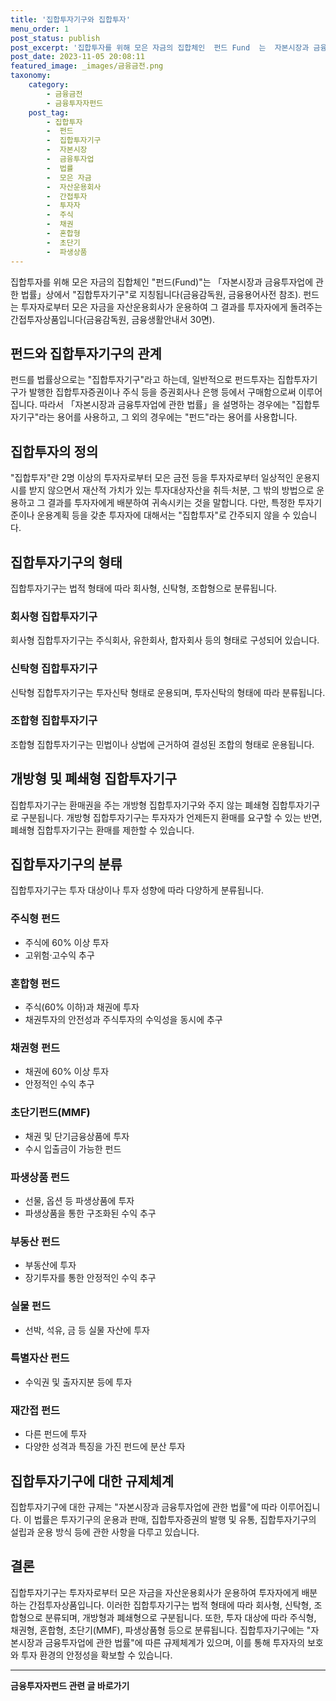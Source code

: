 ```yaml
---
title: '집합투자기구와 집합투자'
menu_order: 1
post_status: publish
post_excerpt: '집합투자를 위해 모은 자금의 집합체인  펀드 Fund  는  자본시장과 금융투자업에 관한 법률 상에서  집합투자기구 로 지칭됩니다 금융감독원, 금융용어사전 참조 . 펀드는 투자자로부터 모은 자금을 자산운용회사가 운용하여 그 결과를 투자자에게 돌려주는 간접투자상품입니다 금융감독원, 금융생활안내서 30면 .'
post_date: 2023-11-05 20:08:11
featured_image: _images/금융금전.png
taxonomy:
    category:
        - 금융금전
        - 금융투자자펀드
    post_tag:
        - 집합투자
        -  펀드
        -  집합투자기구
        -  자본시장
        -  금융투자업
        -  법률
        -  모은 자금
        -  자산운용회사
        -  간접투자
        -  투자자
        -  주식
        -  채권
        -  혼합형
        -  초단기
        -  파생상품
---
```



집합투자를 위해 모은 자금의 집합체인 "펀드(Fund)"는 「자본시장과 금융투자업에 관한 법률」상에서 "집합투자기구"로 지칭됩니다(금융감독원, 금융용어사전 참조). 펀드는 투자자로부터 모은 자금을 자산운용회사가 운용하여 그 결과를 투자자에게 돌려주는 간접투자상품입니다(금융감독원, 금융생활안내서 30면).

## 펀드와 집합투자기구의 관계

펀드를 법률상으로는 "집합투자기구"라고 하는데, 일반적으로 펀드투자는 집합투자기구가 발행한 집합투자증권이나 주식 등을 증권회사나 은행 등에서 구매함으로써 이루어집니다. 따라서 「자본시장과 금융투자업에 관한 법률」을 설명하는 경우에는 "집합투자기구"라는 용어를 사용하고, 그 외의 경우에는 "펀드"라는 용어를 사용합니다.

## 집합투자의 정의

"집합투자"란 2명 이상의 투자자로부터 모은 금전 등을 투자자로부터 일상적인 운용지시를 받지 않으면서 재산적 가치가 있는 투자대상자산을 취득·처분, 그 밖의 방법으로 운용하고 그 결과를 투자자에게 배분하여 귀속시키는 것을 말합니다. 다만, 특정한 투자기준이나 운용계획 등을 갖춘 투자자에 대해서는 "집합투자"로 간주되지 않을 수 있습니다.

## 집합투자기구의 형태

집합투자기구는 법적 형태에 따라 회사형, 신탁형, 조합형으로 분류됩니다.

### 회사형 집합투자기구
회사형 집합투자기구는 주식회사, 유한회사, 합자회사 등의 형태로 구성되어 있습니다.

### 신탁형 집합투자기구
신탁형 집합투자기구는 투자신탁 형태로 운용되며, 투자신탁의 형태에 따라 분류됩니다.

### 조합형 집합투자기구
조합형 집합투자기구는 민법이나 상법에 근거하여 결성된 조합의 형태로 운용됩니다.

## 개방형 및 폐쇄형 집합투자기구

집합투자기구는 환매권을 주는 개방형 집합투자기구와 주지 않는 폐쇄형 집합투자기구로 구분됩니다. 개방형 집합투자기구는 투자자가 언제든지 환매를 요구할 수 있는 반면, 폐쇄형 집합투자기구는 환매를 제한할 수 있습니다.

## 집합투자기구의 분류

집합투자기구는 투자 대상이나 투자 성향에 따라 다양하게 분류됩니다.

### 주식형 펀드
- 주식에 60% 이상 투자
- 고위험·고수익 추구

### 혼합형 펀드
- 주식(60% 이하)과 채권에 투자
- 채권투자의 안전성과 주식투자의 수익성을 동시에 추구

### 채권형 펀드
- 채권에 60% 이상 투자
- 안정적인 수익 추구

### 초단기펀드(MMF)
- 채권 및 단기금융상품에 투자
- 수시 입출금이 가능한 펀드

### 파생상품 펀드
- 선물, 옵션 등 파생상품에 투자
- 파생상품을 통한 구조화된 수익 추구

### 부동산 펀드
- 부동산에 투자
- 장기투자를 통한 안정적인 수익 추구

### 실물 펀드
- 선박, 석유, 금 등 실물 자산에 투자

### 특별자산 펀드
- 수익권 및 출자지분 등에 투자

### 재간접 펀드
- 다른 펀드에 투자
- 다양한 성격과 특징을 가진 펀드에 분산 투자

## 집합투자기구에 대한 규제체계

집합투자기구에 대한 규제는 "자본시장과 금융투자업에 관한 법률"에 따라 이루어집니다. 이 법률은 투자기구의 운용과 판매, 집합투자증권의 발행 및 유통, 집합투자기구의 설립과 운용 방식 등에 관한 사항을 다루고 있습니다.

## 결론

집합투자기구는 투자자로부터 모은 자금을 자산운용회사가 운용하여 투자자에게 배분하는 간접투자상품입니다. 이러한 집합투자기구는 법적 형태에 따라 회사형, 신탁형, 조합형으로 분류되며, 개방형과 폐쇄형으로 구분됩니다. 또한, 투자 대상에 따라 주식형, 채권형, 혼합형, 초단기(MMF), 파생상품형 등으로 분류됩니다. 집합투자기구에는 "자본시장과 금융투자업에 관한 법률"에 따른 규제체계가 있으며, 이를 통해 투자자의 보호와 투자 환경의 안정성을 확보할 수 있습니다.
<!-- wp:separator -->
<hr class="wp-block-separator has-alpha-channel-opacity"/>
<!-- /wp:separator -->

<!-- wp:group {"backgroundColor":"base","layout":{"type":"constrained"}} -->
<div class="wp-block-group has-base-background-color has-background"><!-- wp:paragraph {"align":"center","fontSize":"medium"} -->
<p class="has-text-align-center has-large-font-size"><strong>금융투자자펀드 관련 글 바로가기</strong></p>
<!-- /wp:paragraph -->


<!-- wp:latest-posts
{"categories":[{"id":13443,"count":19,"description":"","link":"https://uknowlaw.com/category/%ea%b8%88%ec%9c%b5%ed%88%ac%ec%9e%90%ec%9e%90%ed%8e%80%eb%93%9c/","name":"금융투자자펀드","slug":"금융투자자펀드","taxonomy":"category","parent":0,"meta":[],"_links":{"self":[{"href":"https://uknowlaw.com/wp-json/wp/v2/categories/13443"}],"collection":[{"href":"https://uknowlaw.com/wp-json/wp/v2/categories"}],"about":[{"href":"https://uknowlaw.com/wp-json/wp/v2/taxonomies/category"}],"wp:post_type":[{"href":"https://uknowlaw.com/wp-json/wp/v2/posts?categories=13443"}],"curies":[{"name":"wp","href":"https://api.w.org/{rel}","templated":true}]}}],"postsToShow":100,"excerptLength":28,"postLayout":"grid","columns":2,"featuredImageAlign":"left","featuredImageSizeSlug":"large","fontSize":"small"} /--></div>
<!-- /wp:group -->